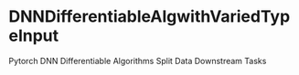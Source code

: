 # DNNDifferentiableAlgwithVariedTypeInput
Pytorch DNN Differentiable Algorithms Split Data Downstream Tasks 
